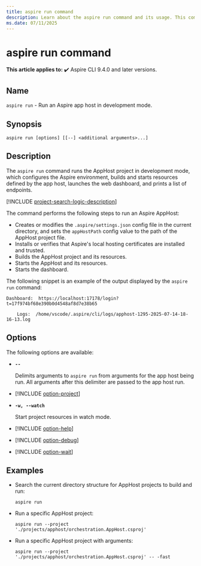 ```yaml
---
title: aspire run command
description: Learn about the aspire run command and its usage. This command runs an Aspire app host.
ms.date: 07/11/2025
---
```

# aspire run command

**This article applies to:** ✔️ Aspire CLI 9.4.0 and later versions.

## Name

`aspire run` - Run an Aspire app host in development mode.

## Synopsis

```dotnetcli
aspire run [options] [[--] <additional arguments>...]
```

## Description

The `aspire run` command runs the AppHost project in development mode, which configures the Aspire environment, builds and starts resources defined by the app host, launches the web dashboard, and prints a list of endpoints.

[!INCLUDE [project-search-logic-description](includes/project-search-logic-description.md)]

The command performs the following steps to run an Aspire AppHost:

- Creates or modifies the `.aspire/settings.json` config file in the current directory, and sets the `appHostPath` config value to the path of the AppHost project file.
- Installs or verifies that Aspire's local hosting certificates are installed and trusted.
- Builds the AppHost project and its resources.
- Starts the AppHost and its resources.
- Starts the dashboard.

The following snippet is an example of the output displayed by the `aspire run` command:

```Aspire CLI
Dashboard:  https://localhost:17178/login?t=17f974bf68e390b0d4548af8d7e38b65

    Logs:  /home/vscode/.aspire/cli/logs/apphost-1295-2025-07-14-18-16-13.log
```

## Options

The following options are available:

- **`--`**

  Delimits arguments to `aspire run` from arguments for the app host being run. All arguments after this delimiter are passed to the app host run.

- [!INCLUDE [option-project](includes/option-project.md)]

- **`-w, --watch`**

  Start project resources in watch mode.

- [!INCLUDE [option-help](includes/option-help.md)]

- [!INCLUDE [option-debug](includes/option-debug.md)]

- [!INCLUDE [option-wait](includes/option-wait.md)]

## Examples

- Search the current directory structure for AppHost projects to build and run:

  ```Command
  aspire run
  ```

- Run a specific AppHost project:

  ```Command
  aspire run --project './projects/apphost/orchestration.AppHost.csproj'
  ```

- Run a specific AppHost project with arguments:

  ```Command
  aspire run --project './projects/apphost/orchestration.AppHost.csproj' -- -fast
  ```
